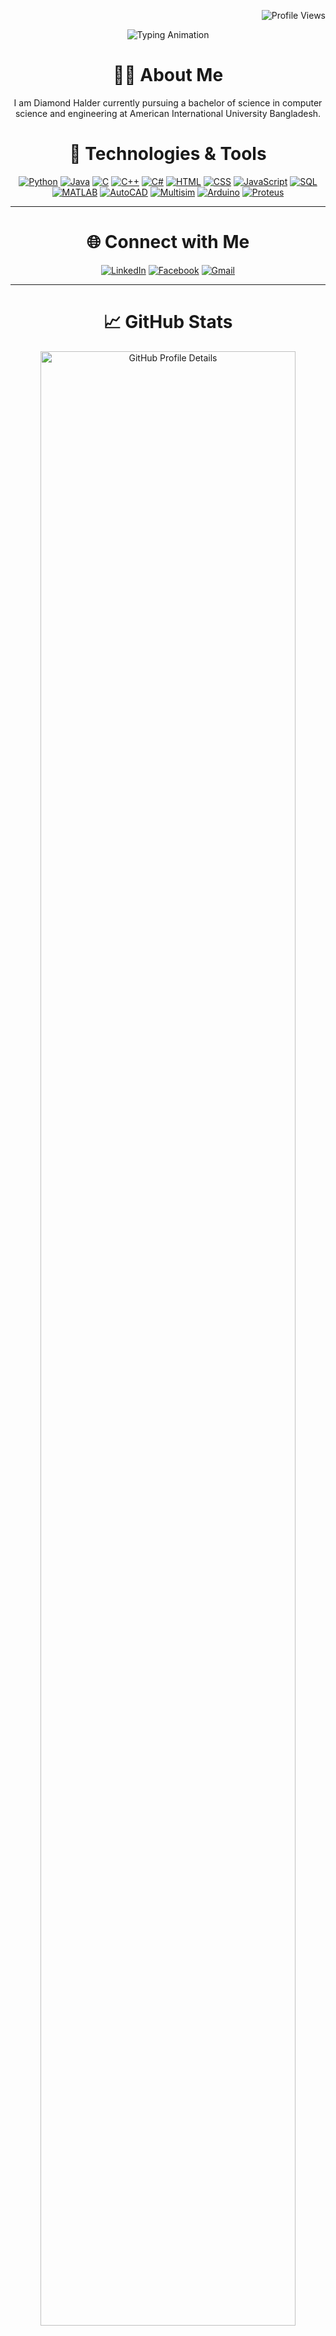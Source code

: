 <p align="right">
    <img src="https://komarev.com/ghpvc/?username=DiamondHalder&style=flat-square&color=6e5494&label=Profile+Views" alt="Profile Views" />
</p>

<p align="center">
    <img src="https://readme-typing-svg.herokuapp.com/?font=Righteous&size=35&center=true&vCenter=true&width=500&height=70&lines=Hi+There!+👋;+I'm+Diamond+Halder!;" alt="Typing Animation" />
</p>


<h1 align="center">👨‍💻 About Me</h1>
<p align="center">I am Diamond Halder currently pursuing a bachelor of science in computer science and engineering at American International University Bangladesh.</p>

<h1 align="center">🔧 Technologies & Tools</h1>
<p align="center">
    <a href="https://www.python.org/"><img src="https://img.shields.io/badge/Python-3776AB?style=flat-square&logo=python&logoColor=white" alt="Python" /></a>
    <a href="https://www.java.com/"><img src="https://img.shields.io/badge/Java-007396?style=flat-square&logo=java&logoColor=white" alt="Java" /></a>
    <a href="https://en.wikipedia.org/wiki/C_(programming_language)"><img src="https://img.shields.io/badge/C-00599C?style=flat-square&logo=c&logoColor=white" alt="C" /></a>
    <a href="https://isocpp.org/"><img src="https://img.shields.io/badge/C++-00599C?style=flat-square&logo=c%2B%2B&logoColor=white" alt="C++" /></a>
    <a href="https://learn.microsoft.com/en-us/dotnet/csharp/"><img src="https://img.shields.io/badge/C%23-239120?style=flat-square&logo=c-sharp&logoColor=white" alt="C#" /></a>
    <a href="https://developer.mozilla.org/en-US/docs/Web/HTML"><img src="https://img.shields.io/badge/HTML-E34F26?style=flat-square&logo=html5&logoColor=white" alt="HTML" /></a>
    <a href="https://developer.mozilla.org/en-US/docs/Web/CSS"><img src="https://img.shields.io/badge/CSS-1572B6?style=flat-square&logo=css3&logoColor=white" alt="CSS" /></a>
    <a href="https://developer.mozilla.org/en-US/docs/Web/JavaScript"><img src="https://img.shields.io/badge/JavaScript-F7DF1E?style=flat-square&logo=javascript&logoColor=black" alt="JavaScript" /></a>
    <a href="https://www.postgresql.org/"><img src="https://img.shields.io/badge/SQL-4479A1?style=flat-square&logo=postgresql&logoColor=white" alt="SQL" /></a>
    <a href="https://www.mathworks.com/products/matlab.html"><img src="https://img.shields.io/badge/MATLAB-0076A8?style=flat-square&logo=mathworks&logoColor=white" alt="MATLAB" /></a>
    <a href="https://www.autodesk.com/products/autocad/overview"><img src="https://img.shields.io/badge/AutoCAD-EE3124?style=flat-square&logo=autodesk&logoColor=white" alt="AutoCAD" /></a>
    <a href="https://www.multisim.com/"><img src="https://img.shields.io/badge/Multisim-00A9E0?style=flat-square&logo=multisim&logoColor=white" alt="Multisim" /></a>
    <a href="https://www.arduino.cc/"><img src="https://img.shields.io/badge/Arduino-00979D?style=flat-square&logo=arduino&logoColor=white" alt="Arduino" /></a>
    <a href="https://www.labcenter.com/"><img src="https://img.shields.io/badge/Proteus-6600CC?style=flat-square&logo=labcenter&logoColor=white" alt="Proteus" /></a>
</p>
<hr>

<h1 align="center">🌐 Connect with Me</h1>
<p align="center">
    <a href="https://www.linkedin.com/in/diamond-halder-174939336/"><img src="https://img.shields.io/badge/LinkedIn-0A66C2?style=for-the-badge&logo=linkedin&logoColor=white" alt="LinkedIn" /></a>
    <a href="https://www.facebook.com/diamondhalder28/"><img src="https://img.shields.io/badge/Facebook-1877F2?style=for-the-badge&logo=facebook&logoColor=white" alt="Facebook" /></a>
    <a href="mailto:diamond.halder28@gmail.com"><img src="https://img.shields.io/badge/Gmail-D14836?style=for-the-badge&logo=gmail&logoColor=white" alt="Gmail" /></a>
    </p>
<hr>

<h1 align="center">📈 GitHub Stats</h1>
<p align="center">
    <img src="http://github-profile-summary-cards.vercel.app/api/cards/profile-details?username=DiamondHalder&theme=blueberry" alt="GitHub Profile Details" width="90%" style="max-width: 844px;" />
</p>
<p align="center">
    <img src="http://github-profile-summary-cards.vercel.app/api/cards/repos-per-language?username=DiamondHalder&theme=blueberry&exclude=8" alt="GitHub Repos per Language" width="45%" style="max-width: 420px;" />
    <img src="http://github-profile-summary-cards.vercel.app/api/cards/most-commit-language?username=DiamondHalder&theme=blueberry&exclude=8" alt="GitHub Most Commit Language" width="45%" style="max-width: 420px;" />
</p>
<p align="center">
    <img src="http://github-profile-summary-cards.vercel.app/api/cards/stats?username=DiamondHalder&theme=blueberry" alt="GitHub Stats" width="45%" style="max-width: 420px;" />
    <img src="http://github-profile-summary-cards.vercel.app/api/cards/productive-time?username=DiamondHalder&theme=blueberry&utcOffset=6" alt="GitHub Productive Time" width="45%" style="max-width: 420px;" />
</p>
<p align="center">
    <img src="https://github-readme-streak-stats.herokuapp.com/?user=DiamondHalder&theme=blueberry" alt="GitHub Streak" style="width: 55%; max-width: 490px;" />
    <img src="https://github-readme-stats.vercel.app/api/top-langs/?username=DiamondHalder&theme=blueberry&layout=compact" alt="Top Languages" width="40%" style="max-width: 350px;" />
</p>
<hr>


<h1 align="center">🌟 GitHub Roll Badge</h1>
<p align="center">
  <a href="https://gitroll.io/profile/u4Yo7jA0xawSbWk9d3bRUDSTV5o12" target="_blank">
    <img 
      src="https://gitroll.io/api/badges/profiles/v1/u4Yo7jA0xawSbWk9d3bRUDSTV5o12?theme=light" 
      alt="GitRoll Profile Badge" 
      style="width: 300px; max-width: 100%;">
  </a>
</p>
<hr>



<h1 align="center">🏆 GitHub Trophies</h1>
<p align="center">
    <img src="https://github-profile-trophy.vercel.app/?username=DiamondHalder&theme=onedark" alt="GitHub Trophies" width="90%" style="max-width: 1000px;" />
</p>
<hr>


<h1 align="center">🔝 Top Repositories</h1>
<p align="center">
    <img src="https://github-contributor-stats.vercel.app/api?username=DiamondHalder&limit=5&theme=blueberry&combine_all_yearly_contributions=true" alt="Top Repositories" width="90%" style="max-width: 1000px;" />
</p>
<hr>


<p align="center">
  <img src="https://readme-typing-svg.herokuapp.com/?font=Fira+Code&size=20&pause=1000&color=00C6D7&center=true&vCenter=true&width=500&height=70&lines=Building+dreams+one+commit+at+a+time;Powered+by+curiosity+and+coffee.;Fueled+by+code,+creativity,+and+chaos.;Marking+my+dev+journey,+line+by+line." alt="Footer Animation" />
</p>




